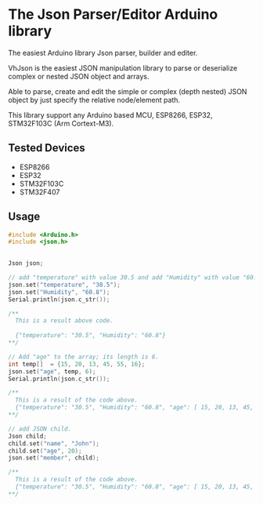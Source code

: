 # The Json Parser/Editor Arduino library

The easiest Arduino library Json parser, builder and editer.

VhJson is the easiest JSON manipulation library to parse or deserialize complex or nested JSON object and arrays.

Able to parse, create and edit the simple or complex (depth nested) JSON object by just specify the relative node/element path.

This library support any Arduino based MCU, ESP8266, ESP32, STM32F103C (Arm Cortext-M3).

## Tested Devices
* ESP8266
* ESP32
* STM32F103C
* STM32F407

## Usage
```C++
#include <Arduino.h>
#include <json.h>

  
Json json;

// add "temperature" with value 30.5 and add "Humidity" with value "60.8"
json.set("temperature", "30.5");
json.set("Humidity", "60.8");
Serial.println(json.c_str());

/**
  This is a result above code.
  
  {"temperature": "30.5", "Humidity": "60.8"}
**/

// Add "age" to the array; its length is 6.
int temp[]  = {15, 20, 13, 45, 55, 16};
json.set("age", temp, 6);
Serial.println(json.c_str());

/**
  This is a result of the code above.
  {"temperature": "30.5", "Humidity": "60.8", "age": [ 15, 20, 13, 45, 55, 16 ]}
**/

// add JSON child.
Json child;
child.set("name", "John");
child.set("age", 20);
json.set("member", child);

/**
  This is a result of the code above.
  {"temperature": "30.5", "Humidity": "60.8", "age": [ 15, 20, 13, 45, 55, 16 ], "member": {"name": "John", "age": 20}}
**/

  
```
